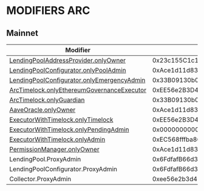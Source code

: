 # MODIFIERS ARC

## Mainnet

| Modifier                                                                                                          | Addreess                                   |
| ----------------------------------------------------------------------------------------------------------------- | ------------------------------------------ |
| [LendingPoolAddressProvider.onlyOwner](../out/PERMISSIONS_ARC.md#lendingpooladdressprovideronlyowner)             | 0x23c155C1c1ecB18a86921Da29802292f1d282c68 |
| [LendingPoolConfigurator.onlyPoolAdmin](../out/PERMISSIONS_ARC.md#lendingpoolconfiguratoronlypooladmin)           | 0xAce1d11d836cb3F51Ef658FD4D353fFb3c301218 |
| [LendingPoolConfigurator.onlyEmergencyAdmin](../out/PERMISSIONS_ARC.md#lendingpoolconfiguratoronlyemergencyadmin) | 0x33B09130b035d6D7e57d76fEa0873d9545FA7557 |
| [ArcTimelock.onlyEthereumGovernanceExecutor](../out/PERMISSIONS_ARC.md#arctimelockonlyethereumgovernanceexecutor) | 0xEE56e2B3D491590B5b31738cC34d5232F378a8D5 |
| [ArcTimelock.onlyGuardian](../out/PERMISSIONS_ARC.md#arctimelockonlyguardian)                                     | 0x33B09130b035d6D7e57d76fEa0873d9545FA7557 |
| [AaveOracle.onlyOwner](../out/PERMISSIONS_ARC.md#aaveoracleonlyowner)                                             | 0xAce1d11d836cb3F51Ef658FD4D353fFb3c301218 |
| [ExecutorWithTimelock.onlyTimelock](../out/PERMISSIONS_ARC.md#executorwithtimelockonlytimelock)                   | 0xEE56e2B3D491590B5b31738cC34d5232F378a8D5 |
| [ExecutorWithTimelock.onlyPendingAdmin](../out/PERMISSIONS_ARC.md#executorwithtimelockonlypendingadmin)           | 0x0000000000000000000000000000000000000000 |
| [ExecutorWithTimelock.onlyAdmin](../out/PERMISSIONS_ARC.md#executorwithtimelockonlyadmin)                         | 0xEC568fffba86c094cf06b22134B23074DFE2252c |
| [PermissionManager.onlyOwner](../out/PERMISSIONS_ARC.md#permissionmanageronlyowner)                               | 0xAce1d11d836cb3F51Ef658FD4D353fFb3c301218 |
| LendingPool.ProxyAdmin | 0x6FdfafB66d39cD72CFE7984D3Bbcc76632faAb00 |
| LendingPoolConfigurator.ProxyAdmin | 0x6FdfafB66d39cD72CFE7984D3Bbcc76632faAb00 |
| Collector.ProxyAdmin | 0xee56e2b3d491590b5b31738cc34d5232f378a8d5 |

